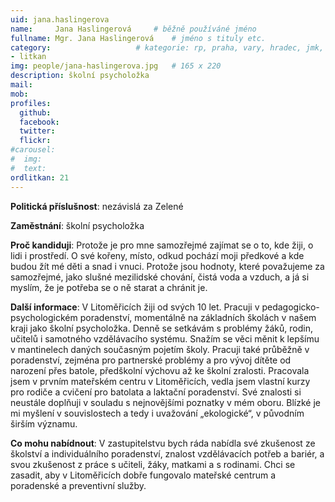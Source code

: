 ```yaml
---
uid: jana.haslingerova
name:     Jana Haslingerová  	# běžně používáné jméno
fullname: Mgr. Jana Haslingerová  	# jméno s tituly etc.
category:                 	# kategorie: rp, praha, vary, hradec, jmk, senat
- litkan
img: people/jana-haslingerova.jpg   # 165 x 220
description: školní psycholožka
mail:
mob:
profiles:
  github:
  facebook:
  twitter:
  flickr:
#carousel:
#  img: 
#  text: 
ordlitkan: 21
---
```

**Politická příslušnost**: nezávislá za Zelené
 
**Zaměstnání**: školní psycholožka

**Proč kandiduji**: Protože je pro mne samozřejmé zajímat se o to, kde žiji, o lidi i prostředí. O své kořeny, místo, odkud pochází moji předkové a kde budou žít mé děti a snad i vnuci. Protože jsou hodnoty, které považujeme za samozřejmé, jako slušné mezilidské chování, čistá voda a vzduch, a já si myslím, že je potřeba se o ně starat a chránit je.

**Další informace**: V Litoměřicích žiji od svých 10 let. Pracuji v pedagogicko-psychologickém poradenství, momentálně na základních školách v našem kraji jako školní psycholožka. Denně se setkávám s problémy žáků, rodin, učitelů i samotného vzdělávacího systému. Snažím se věci měnit k lepšímu v mantinelech daných současným pojetím školy.
Pracuji také průběžně v poradenství, zejména pro partnerské problémy a pro vývoj dítěte od narození přes batole, předškolní výchovu až ke školní zralosti. Pracovala jsem v prvním mateřském centru v Litoměřicích, vedla jsem vlastní kurzy pro rodiče a cvičení pro batolata a laktační poradenství. Své znalosti si neustále doplňuji v souladu s nejnovějšími poznatky v mém oboru. Blízké je mi myšlení v souvislostech a tedy i uvažování „ekologické“, v původním širším významu.

**Co mohu nabídnout**: V zastupitelstvu bych ráda nabídla své zkušenost ze školství a individuálního poradenství, znalost vzdělávacích potřeb a bariér, a svou zkušenost z práce s učiteli, žáky, matkami a s rodinami. Chci se zasadit, aby v Litoměřicích dobře fungovalo mateřské centrum a poradenské a preventivní služby.
